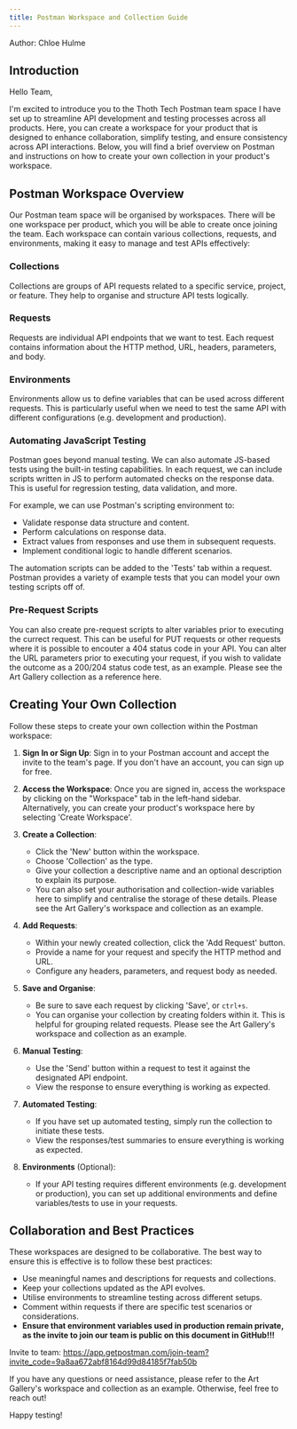 ```yaml
---
title: Postman Workspace and Collection Guide
---
```


Author: Chloe Hulme

## Introduction

Hello Team,

I'm excited to introduce you to the Thoth Tech Postman team space I have set up to streamline API
development and testing processes across all products. Here, you can create a workspace for your
product that is designed to enhance collaboration, simplify testing, and ensure consistency across
API interactions. Below, you will find a brief overview on Postman and instructions on how to create
your own collection in your product's workspace.

## Postman Workspace Overview

Our Postman team space will be organised by workspaces. There will be one workspace per product,
which you will be able to create once joining the team. Each workspace can contain various
collections, requests, and environments, making it easy to manage and test APIs effectively:

### Collections

Collections are groups of API requests related to a specific service, project, or feature. They help
to organise and structure API tests logically.

### Requests

Requests are individual API endpoints that we want to test. Each request contains information about
the HTTP method, URL, headers, parameters, and body.

### Environments

Environments allow us to define variables that can be used across different requests. This is
particularly useful when we need to test the same API with different configurations (e.g.
development and production).

### Automating JavaScript Testing

Postman goes beyond manual testing. We can also automate JS-based tests using the built-in testing
capabilities. In each request, we can include scripts written in JS to perform automated checks on
the response data. This is useful for regression testing, data validation, and more.

For example, we can use Postman's scripting environment to:

- Validate response data structure and content.
- Perform calculations on response data.
- Extract values from responses and use them in subsequent requests.
- Implement conditional logic to handle different scenarios.

The automation scripts can be added to the 'Tests' tab within a request. Postman provides a variety
of example tests that you can model your own testing scripts off of.

### Pre-Request Scripts

You can also create pre-request scripts to alter variables prior to executing the currect request.
This can be useful for PUT requests or other requests where it is possible to encouter a 404 status
code in your API. You can alter the URL parameters prior to executing your request, if you wish to
validate the outcome as a 200/204 status code test, as an example. Please see the Art Gallery
collection as a reference here.

## Creating Your Own Collection

Follow these steps to create your own collection within the Postman workspace:

1. **Sign In or Sign Up**: Sign in to your Postman account and accept the invite to the team's page.
   If you don't have an account, you can sign up for free.

2. **Access the Workspace**: Once you are signed in, access the workspace by clicking on the
   "Workspace" tab in the left-hand sidebar. Alternatively, you can create your product's workspace
   here by selecting 'Create Workspace'.

3. **Create a Collection**:

   - Click the 'New' button within the workspace.
   - Choose 'Collection' as the type.
   - Give your collection a descriptive name and an optional description to explain its purpose.
   - You can also set your authorisation and collection-wide variables here to simplify and
     centralise the storage of these details. Please see the Art Gallery's workspace and collection
     as an example.

4. **Add Requests**:

   - Within your newly created collection, click the 'Add Request' button.
   - Provide a name for your request and specify the HTTP method and URL.
   - Configure any headers, parameters, and request body as needed.

5. **Save and Organise**:

   - Be sure to save each request by clicking 'Save', or `ctrl+s`.
   - You can organise your collection by creating folders within it. This is helpful for grouping
     related requests. Please see the Art Gallery's workspace and collection as an example.

6. **Manual Testing**:

   - Use the 'Send' button within a request to test it against the designated API endpoint.
   - View the response to ensure everything is working as expected.

7. **Automated Testing**:

   - If you have set up automated testing, simply run the collection to initiate these tests.
   - View the responses/test summaries to ensure everything is working as expected.

8. **Environments** (Optional):
   - If your API testing requires different environments (e.g. development or production), you can
     set up additional environments and define variables/tests to use in your requests.

## Collaboration and Best Practices

These workspaces are designed to be collaborative. The best way to ensure this is effective is to
follow these best practices:

- Use meaningful names and descriptions for requests and collections.
- Keep your collections updated as the API evolves.
- Utilise environments to streamline testing across different setups.
- Comment within requests if there are specific test scenarios or considerations.
- **Ensure that environment variables used in production remain private, as the invite to join our
  team is public on this document in GitHub!!!**

Invite to team: <https://app.getpostman.com/join-team?invite_code=9a8aa672abf8164d99d84185f7fab50b>

If you have any questions or need assistance, please refer to the Art Gallery's workspace and
collection as an example. Otherwise, feel free to reach out!

Happy testing!
